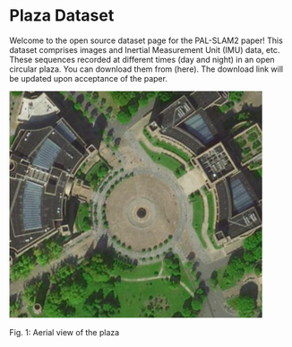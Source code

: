 # Plaza Dataset

Welcome to the open source dataset page for the PAL-SLAM2 paper! This dataset comprises images and Inertial Measurement Unit (IMU) data, etc. These sequences recorded at different times (day and night) in an open circular plaza. You can download them from (here). The download link will be updated upon acceptance of the paper.

![Plaza Image](plaza.png)

Fig. 1: Aerial view of the plaza
